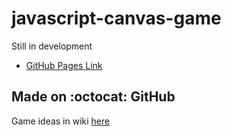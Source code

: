 # javascript-canvas-game

Still in development

* [GitHub Pages Link](https://webcoder49.github.io/javascript-canvas-game/)

## Made on :octocat: GitHub

Game ideas in wiki [here](wiki/Game-Ideas)
